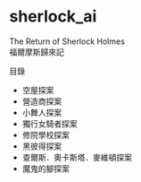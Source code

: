 # sherlock_ai

The Return of Sherlock Holmes  
福爾摩斯歸來記  

目錄  
- 空屋探案
- 營造商探案
- 小舞人探案
- 獨行女騎者探案
- 修院學校探案
- 黑彼得探案
- 查爾斯．奧卡斯塔．麥維頓探案
- 魔鬼的腳探案
